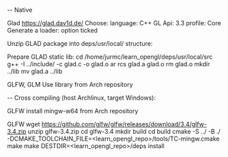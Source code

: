 -- Native

Glad
  https://glad.dav1d.de/
  Choose: 
    language: C++
    GL Api: 3.3
    profile: Core
    Generate a loader: option ticked

  Unzip GLAD package into deps/usr/local/ structure:

  Prepare GLAD static lib:
    cd /home/jurmc/learn_opengl/deps/usr/local/src
    g++ -I ../include/ -c glad.c -o glad.o
    ar rcs glad.a glad.o 
    rm glad.o 
    mkdir ../lib
    mv glad.a ../lib

GLFW, GLM
  Use library from Arch repository

-- Cross compiling (host Archlinux, target Windows):

GLFW
install mingw-w64 from Arch repository

GLFW
  wget https://github.com/glfw/glfw/releases/download/3.4/glfw-3.4.zip
  unzip glfw-3.4.zip
  cd glfw-3.4
  mkdir build
  cd build
  cmake -S ../ -B ./ -DCMAKE_TOOLCHAIN_FILE=<learn_opengl_repo>/tools/TC-mingw.cmake
  make
  make DESTDIR=<learn_opengl_repo>/deps install

